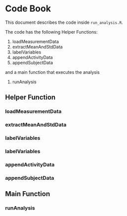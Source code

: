 # Code Book

This document describes the code inside `run_analysis.R`.

The code has the following Helper Functions:

1. loadMeasurementData
2. extractMeanAndStdData
3. labelVariables
4. appendActivityData
5. appendSubjectData

and a main function that executes the analysis

1. runAnalysis

## Helper Function

### loadMeasurementData

### extractMeanAndStdData

### labelVariables

### labelVariables

### appendActivityData

### appendSubjectData

## Main Function

### runAnalysis
